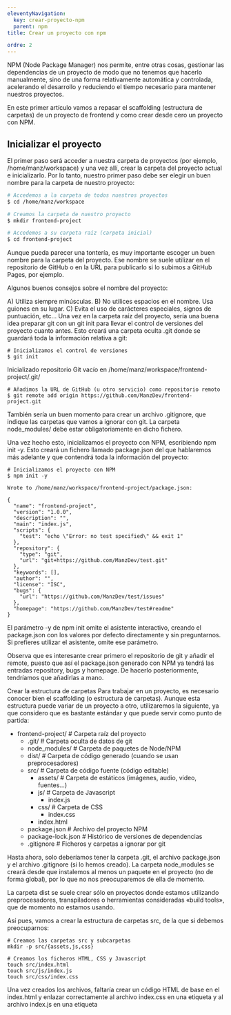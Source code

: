 ```yaml
---
eleventyNavigation:
  key: crear-proyecto-npm
  parent: npm
title: Crear un proyecto con npm

ordre: 2
---
```

NPM (Node Package Manager) nos permite, entre otras cosas, gestionar las dependencias de un proyecto de modo que no tenemos que hacerlo manualmente, sino de una forma relativamente automática y controlada, acelerando el desarrollo y reduciendo el tiempo necesario para mantener nuestros proyectos.

En este primer artículo vamos a repasar el scaffolding (estructura de carpetas) de un proyecto de frontend y como crear desde cero un proyecto con NPM.

## Inicializar el proyecto 
El primer paso será acceder a nuestra carpeta de proyectos (por ejemplo, /home/manz/workspace) y una vez allí, crear la carpeta del proyecto actual e inicializarlo. Por lo tanto, nuestro primer paso debe ser elegir un buen nombre para la carpeta de nuestro proyecto:
````bash
# Accedemos a la carpeta de todos nuestros proyectos
$ cd /home/manz/workspace

# Creamos la carpeta de nuestro proyecto
$ mkdir frontend-project

# Accedemos a su carpeta raíz (carpeta inicial)
$ cd frontend-project
````
Aunque pueda parecer una tontería, es muy importante escoger un buen nombre para la carpeta del proyecto. Ese nombre se suele utilizar en el repositorio de GitHub o en la URL para publicarlo si lo subimos a GitHub Pages, por ejemplo.

Algunos buenos consejos sobre el nombre del proyecto:

A) Utiliza siempre minúsculas.
B) No utilices espacios en el nombre. Usa guiones en su lugar.
C) Evita el uso de carácteres especiales, signos de puntuación, etc...
Una vez en la carpeta raíz del proyecto, sería una buena idea preparar git con un git init para llevar el control de versiones del proyecto cuanto antes. Esto creará una carpeta oculta .git donde se guardará toda la información relativa a git:
````
# Inicializamos el control de versiones
$ git init
````
Inicializado repositorio Git vacío en /home/manz/workspace/frontend-project/.git/
````
# Añadimos la URL de GitHub (u otro servicio) como repositorio remoto
$ git remote add origin https://github.com/ManzDev/frontend-project.git
````
También sería un buen momento para crear un archivo .gitignore, que indique las carpetas que vamos a ignorar con git. La carpeta node_modules/ debe estar obligatoriamente en dicho fichero.

Una vez hecho esto, inicializamos el proyecto con NPM, escribiendo npm init -y. Esto creará un fichero llamado package.json del que hablaremos más adelante y que contendrá toda la información del proyecto:
````
# Inicializamos el proyecto con NPM
$ npm init -y

Wrote to /home/manz/workspace/frontend-project/package.json:

{
  "name": "frontend-project",
  "version": "1.0.0",
  "description": "",
  "main": "index.js",
  "scripts": {
    "test": "echo \"Error: no test specified\" && exit 1"
  },
  "repository": {
    "type": "git",
    "url": "git+https://github.com/ManzDev/test.git"
  },
  "keywords": [],
  "author": "",
  "license": "ISC",
  "bugs": {
    "url": "https://github.com/ManzDev/test/issues"
  },
  "homepage": "https://github.com/ManzDev/test#readme"
}
````
El parámetro -y de npm init omite el asistente interactivo, creando el package.json con los valores por defecto directamente y sin preguntarnos. Si prefieres utilizar el asistente, omite ese parámetro.

Observa que es interesante crear primero el repositorio de git y añadir el remote, puesto que así el package.json generado con NPM ya tendrá las entradas repository, bugs y homepage. De hacerlo posteriormente, tendríamos que añadirlas a mano.

Crear la estructura de carpetas 
Para trabajar en un proyecto, es necesario conocer bien el scaffolding (o estructura de carpetas). Aunque esta estructura puede variar de un proyecto a otro, utilizaremos la siguiente, ya que considero que es bastante estándar y que puede servir como punto de partida:

- frontend-project/       # Carpeta raíz del proyecto
  - .git/                 # Carpeta oculta de datos de git
  - node_modules/         # Carpeta de paquetes de Node/NPM
  - dist/                 # Carpeta de código generado (cuando se usan preprocesadores)
  - src/                  # Carpeta de código fuente (código editable)
    - assets/             # Carpeta de estáticos (imágenes, audio, video, fuentes...)
    - js/                 # Carpeta de Javascript
      - index.js
    - css/                # Carpeta de CSS
      - index.css
    - index.html
  - package.json          # Archivo del proyecto NPM
  - package-lock.json     # Histórico de versiones de dependencias
  - .gitignore            # Ficheros y carpetas a ignorar por git

Hasta ahora, solo deberíamos tener la carpeta .git, el archivo package.json y el archivo .gitignore (si lo hemos creado). La carpeta node_modules se creará desde que instalemos al menos un paquete en el proyecto (no de forma global), por lo que no nos preocuparemos de ella de momento.

La carpeta dist se suele crear sólo en proyectos donde estamos utilizando preprocesadores, transpiladores o herramientas consideradas «build tools», que de momento no estamos usando.

Así pues, vamos a crear la estructura de carpetas src, de la que si debemos preocuparnos:
````
# Creamos las carpetas src y subcarpetas
mkdir -p src/{assets,js,css}

# Creamos los ficheros HTML, CSS y Javascript
touch src/index.html
touch src/js/index.js
touch src/css/index.css
````
Una vez creados los archivos, faltaría crear un código HTML de base en el index.html y enlazar correctamente al archivo index.css en una etiqueta <link> y al archivo index.js en una etiqueta <script>.

Servidor local simple 
Para terminar, sería interesante contar con un servidor local de desarrollo que nos muestre como se va viendo la página según vamos escribiendo el código. Existen múltiples de estos servidores locales, veamos algunos de ellos:

Servidor local	Descripción	D.S.
live-server	Un servidor de desarrollo HTTP con actualización a tiempo real	🔄💾250K
lite-server	Servidor local de desarrollo ligero para NodeJS. Usa BrowserSync.	🔄💾44K
sirv-cli	Servidor local de desarrollo ligero con interfaz CLI para servir sitios estáticos	💾26K
local-web-server	Servidor local de desarrollo modular para desarrollos rápidos FullStack	💾36K
http-serve	Un servidor local en línea de comandos	💾8K
Es cosa nuestra decidir instalar el servidor de desarrollo asociado al proyecto o instalarlo de forma global. En este ejemplo instalaremos live-server de forma global, ya que en los próximos capítulos veremos como hacerlo en el proyecto, algo quizás más apropiado.

Lo utilizaremos para montar un servidor local y ver todo el contenido de la carpeta src en un navegador, con cambios en tiempo real a medida que vamos escribiendo código:
````
$ npm install -g live-server

$ live-server src
Serving "src" at http://127.0.0.1:8080
Ready for changes
Al hacer esto, y pulsar en la URL http://127.0.0.1:8080, debería aparecernos la página que tenemos en nuestro index.html.
````
Servidor local avanzado 
A medida que avancemos en nuestros desarrollos, los servidores locales de desarrollo anteriores se nos irán quedando pequeños, e iremos necesitando características más potentes. Por ejemplo, es muy común empezar a utilizar build tools, tanto en la parte de CSS (LESS, Sass, PostCSS...) como en la parte de Javascript (Babel, TypeScript...), por lo que las herramientas anteriores se nos quedarán cortas.

Los siguientes servidores locales de desarrollo están preparados para tareas más complejas y se adaptarán mejor a nuestros casos si comenzamos a utilizar estas herramientas:

Servidor local + Automatizador	Descripción	D.S.
es-dev-server	Servidor local de desarrollo, ideal para WebComponents. Tutorial	🔄💾18K
parcel	Automatizador moderno, orientado a build tools y preprocesamiento.	🔄💾70K
webpack-dev-server	El más popular, extendido y utilizado, pero también el más complejo.	🔄💾10M
En la sección de WebComponents de LenguajeJS tienes, paso a paso, un detallado tutorial para aprender a utilizar es-dev-server, uno de los servidores locales de desarrollo mencionados en la tabla anterior.